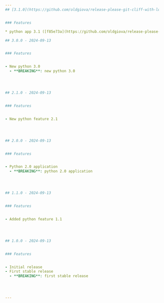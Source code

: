 ```yaml
---
## [3.1.0](https://github.com/oldgiova/release-please-git-cliff-with-love/compare/v3.0.0...v3.1.0) (2024-09-14)


### Features

* python app 3.1 ([f85e73a](https://github.com/oldgiova/release-please-git-cliff-with-love/commit/f85e73a3a51c3a2846ce4457f486ed30d55325ee))

## 3.0.0 - 2024-09-13


### Features


- New python 3.0 
  - **BREAKING**: new python 3.0




## 2.1.0 - 2024-09-13


### Features


- New python feature 2.1 




## 2.0.0 - 2024-09-13


### Features


- Python 2.0 application 
  - **BREAKING**: python 2.0 application




## 1.1.0 - 2024-09-13


### Features


- Added python feature 1.1 




## 1.0.0 - 2024-09-13


### Features


- Initial release 
- First stable release 
  - **BREAKING**: first stable release




---
```

